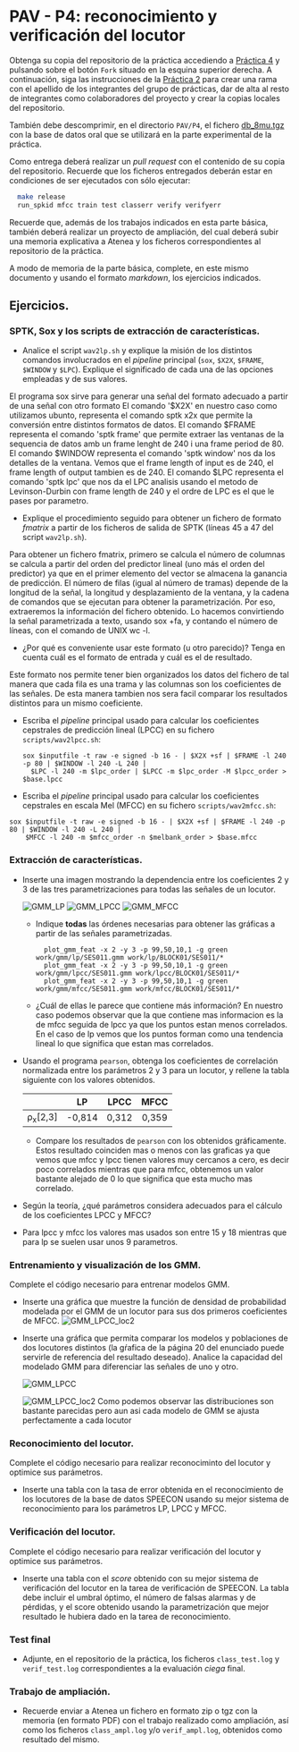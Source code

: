 PAV - P4: reconocimiento y verificación del locutor
===================================================

Obtenga su copia del repositorio de la práctica accediendo a [Práctica 4](https://github.com/albino-pav/P4)
y pulsando sobre el botón `Fork` situado en la esquina superior derecha. A continuación, siga las
instrucciones de la [Práctica 2](https://github.com/albino-pav/P2) para crear una rama con el apellido de
los integrantes del grupo de prácticas, dar de alta al resto de integrantes como colaboradores del proyecto
y crear la copias locales del repositorio.

También debe descomprimir, en el directorio `PAV/P4`, el fichero [db_8mu.tgz](https://atenea.upc.edu/mod/resource/view.php?id=3508877?forcedownload=1)
con la base de datos oral que se utilizará en la parte experimental de la práctica.

Como entrega deberá realizar un *pull request* con el contenido de su copia del repositorio. Recuerde
que los ficheros entregados deberán estar en condiciones de ser ejecutados con sólo ejecutar:

~~~~~~~~~~~~~~~~~~~~~~~~~~~~~~~~~~~~~~~~~~~~~~~~~~~~~.sh
  make release
  run_spkid mfcc train test classerr verify verifyerr
~~~~~~~~~~~~~~~~~~~~~~~~~~~~~~~~~~~~~~~~~~~~~~~~~~~~~

Recuerde que, además de los trabajos indicados en esta parte básica, también deberá realizar un proyecto
de ampliación, del cual deberá subir una memoria explicativa a Atenea y los ficheros correspondientes al
repositorio de la práctica.

A modo de memoria de la parte básica, complete, en este mismo documento y usando el formato *markdown*, los
ejercicios indicados.

## Ejercicios.

### SPTK, Sox y los scripts de extracción de características.

- Analice el script `wav2lp.sh` y explique la misión de los distintos comandos involucrados en el *pipeline*
  principal (`sox`, `$X2X`, `$FRAME`, `$WINDOW` y `$LPC`). Explique el significado de cada una de las 
  opciones empleadas y de sus valores.

El programa sox sirve para generar una señal del formato adecuado a partir de una señal con otro formato
El comando '$X2X' en nuestro caso como utilizamos ubunto, representa el comando sptk x2x que permite la conversión entre distintos formatos de datos.
El comando $FRAME representa el comando 'sptk frame' que permite extraer las ventanas de la sequencia de datos amb un frame lenght de 240 i una frame period de 80.
El comando $WINDOW representa el comando 'sptk window' nos da los detalles de la ventana. Vemos que el frame length of input es de 240, el frame length of output 
tambien es de 240.
El comando $LPC representa el comando 'sptk lpc' que nos da el LPC analisis usando el metodo de Levinson-Durbin con frame length de 240 y el ordre de LPC es el que le 
pases por parametro.

- Explique el procedimiento seguido para obtener un fichero de formato *fmatrix* a partir de los ficheros de
  salida de SPTK (líneas 45 a 47 del script `wav2lp.sh`).
  
Para obtener un fichero fmatrix, primero se calcula el número de columnas se calcula a partir del orden del predictor
lineal (uno más el orden del predictor) ya que en el primer elemento del vector se almacena la ganancia de
predicción. 
El número de filas (igual al número de tramas) depende de la longitud de la señal, la longitud y desplazamiento de la ventana, y la cadena
de comandos que se ejecutan para obtener la parametrización. Por eso, extraeremos la información del fichero obtenido. Lo hacemos convirtiendo la señal parametrizada a 
texto, usando sox +fa, y contando el número de líneas, con el comando de UNIX wc -l.


  * ¿Por qué es conveniente usar este formato (u otro parecido)? Tenga en cuenta cuál es el formato de
    entrada y cuál es el de resultado.
    
  Este formato nos permite tener bien organizados los datos del fichero de tal manera que cada fila es una trama y las columnas son 
  los coeficientes de las señales. De esta manera tambien nos sera facil comparar los resultados distintos para un mismo coeficiente.
    
- Escriba el *pipeline* principal usado para calcular los coeficientes cepstrales de predicción lineal
  (LPCC) en su fichero <code>scripts/wav2lpcc.sh</code>:
  ```
  sox $inputfile -t raw -e signed -b 16 - | $X2X +sf | $FRAME -l 240 -p 80 | $WINDOW -l 240 -L 240 |
	$LPC -l 240 -m $lpc_order | $LPCC -m $lpc_order -M $lpcc_order > $base.lpcc
  ```
  
- Escriba el *pipeline* principal usado para calcular los coeficientes cepstrales en escala Mel (MFCC) en su
  fichero <code>scripts/wav2mfcc.sh</code>:
```
sox $inputfile -t raw -e signed -b 16 - | $X2X +sf | $FRAME -l 240 -p 80 | $WINDOW -l 240 -L 240 |
	$MFCC -l 240 -m $mfcc_order -n $melbank_order > $base.mfcc
```


### Extracción de características.

- Inserte una imagen mostrando la dependencia entre los coeficientes 2 y 3 de las tres parametrizaciones
  para todas las señales de un locutor.
  
  ![GMM_LP](https://user-images.githubusercontent.com/100692201/170885927-d52860c4-ece3-4e55-a0e0-84165e6756e4.jpeg)
![GMM_LPCC](https://user-images.githubusercontent.com/100692201/170885977-ac50d4ee-65a4-4b22-aa6f-b0ec343ee4d7.jpeg)
![GMM_MFCC](https://user-images.githubusercontent.com/100692201/170885984-bae382ba-4fe1-4a4e-b373-e8b68642437a.jpeg)

  + Indique **todas** las órdenes necesarias para obtener las gráficas a partir de las señales 
    parametrizadas.
    ```
      plot_gmm_feat -x 2 -y 3 -p 99,50,10,1 -g green work/gmm/lp/SES011.gmm work/lp/BLOCK01/SES011/*
      plot_gmm_feat -x 2 -y 3 -p 99,50,10,1 -g green work/gmm/lpcc/SES011.gmm work/lpcc/BLOCK01/SES011/*
      plot_gmm_feat -x 2 -y 3 -p 99,50,10,1 -g green work/gmm/mfcc/SES011.gmm work/mfcc/BLOCK01/SES011/*
    ```
  + ¿Cuál de ellas le parece que contiene más información?
 En nuestro caso podemos observar que la que contiene mas informacion es la de mfcc seguida de lpcc ya que los puntos estan menos correlados. En el caso de lp vemos 
 que los puntos forman como una tendencia lineal lo que significa que estan mas correlados.

- Usando el programa <code>pearson</code>, obtenga los coeficientes de correlación normalizada entre los
  parámetros 2 y 3 para un locutor, y rellene la tabla siguiente con los valores obtenidos.

  |                        | LP   | LPCC | MFCC |
  |------------------------|:----:|:----:|:----:|
  | &rho;<sub>x</sub>[2,3] |   -0,814   |  0,312    |   0,359   |
  
  + Compare los resultados de <code>pearson</code> con los obtenidos gráficamente.
  Estos resultado coinciden mas o menos con las graficas ya que vemos que mfcc y lpcc tienen valores muy cercanos a cero, es decir poco correlados mientras que para 
  mfcc, obtenemos un valor bastante alejado de 0 lo que significa que esta mucho mas correlado.
  
- Según la teoría, ¿qué parámetros considera adecuados para el cálculo de los coeficientes LPCC y MFCC?
- Para lpcc y mfcc los valores mas usados son entre 15 y 18 mientras que para lp se suelen usar unos 9 parametros.

### Entrenamiento y visualización de los GMM.

Complete el código necesario para entrenar modelos GMM.

- Inserte una gráfica que muestre la función de densidad de probabilidad modelada por el GMM de un locutor
  para sus dos primeros coeficientes de MFCC.
  ![GMM_LPCC_loc2](https://user-images.githubusercontent.com/100692201/170891396-6dc15439-0076-4637-8fb4-358aa706b334.jpeg)

  
- Inserte una gráfica que permita comparar los modelos y poblaciones de dos locutores distintos (la gŕafica
  de la página 20 del enunciado puede servirle de referencia del resultado deseado). Analice la capacidad
  del modelado GMM para diferenciar las señales de uno y otro.
  
  ![GMM_LPCC](https://user-images.githubusercontent.com/100692201/170891407-ee0ba5a8-0667-44ce-a371-89739cefbf8a.jpeg)
  
  ![GMM_LPCC_loc2](https://user-images.githubusercontent.com/100692201/170891397-fb862e58-5345-46c8-a974-fb462c2ea918.jpeg)
Como podemos observar las distribuciones son bastante parecidas pero aun asi cada modelo de GMM se ajusta perfectamente a cada locutor

### Reconocimiento del locutor.

Complete el código necesario para realizar reconociminto del locutor y optimice sus parámetros.

- Inserte una tabla con la tasa de error obtenida en el reconocimiento de los locutores de la base de datos
  SPEECON usando su mejor sistema de reconocimiento para los parámetros LP, LPCC y MFCC.

### Verificación del locutor.

Complete el código necesario para realizar verificación del locutor y optimice sus parámetros.

- Inserte una tabla con el *score* obtenido con su mejor sistema de verificación del locutor en la tarea
  de verificación de SPEECON. La tabla debe incluir el umbral óptimo, el número de falsas alarmas y de
  pérdidas, y el score obtenido usando la parametrización que mejor resultado le hubiera dado en la tarea
  de reconocimiento.
 
### Test final

- Adjunte, en el repositorio de la práctica, los ficheros `class_test.log` y `verif_test.log` 
  correspondientes a la evaluación *ciega* final.

### Trabajo de ampliación.

- Recuerde enviar a Atenea un fichero en formato zip o tgz con la memoria (en formato PDF) con el trabajo 
  realizado como ampliación, así como los ficheros `class_ampl.log` y/o `verif_ampl.log`, obtenidos como 
  resultado del mismo.
